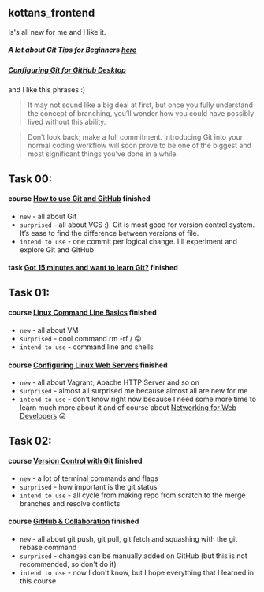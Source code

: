 ## kottans_frontend
Is's all new for me and I like it.

##### A lot about **Git Tips for Beginners [here](https://www.webpagefx.com/blog/web-design/git-tips/)**
##### [Configuring Git for GitHub Desktop](https://help.github.com/desktop/guides/getting-started-with-github-desktop/)

and I like this phrases :)
> It may not sound like a big deal at first, but once you fully understand the concept of branching, you’ll wonder how you could have possibly lived without this ability.

> Don’t look back; make a full commitment. Introducing Git into your normal coding workflow will soon prove to be one of the biggest and most significant things you’ve done in a while.
## Task 00:
#### course [How to use Git and GitHub](https://github.com/KonstantynNazarenko/kottans_frontend/blob/master/task00.PNG) finished
* `new` - all about Git
* `surprised` - all about VCS :). Git is most good for version control system. It’s ease to find the difference between versions of file. 
* `intend to use` -  one commit per logical change.  I'll experiment and explore Git and GitHub
#### task [Got 15 minutes and want to learn Git?](https://github.com/KonstantynNazarenko/kottans_frontend/blob/master/task00a.PNG) finished
## Task 01:
#### course [Linux Command Line Basics](https://github.com/KonstantynNazarenko/kottans_frontend/blob/master/task01.PNG) finished
* `new` - all about VM
* `surprised` - cool command rm -rf /  :stuck_out_tongue_winking_eye:
* `intend to use` -  command line and shells
#### course [Configuring Linux Web Servers](https://github.com/KonstantynNazarenko/kottans_frontend/blob/master/task01a_configuring%20Linex%20web%20servers.PNG) finished
* `new` - all about Vagrant, Apache HTTP Server and so on
* `surprised` - almost all surprised me because almost all are new for me
* `intend to use` -  don't know right now because I need some more time to learn much more about it and of course about [Networking for Web Developers](https://github.com/KonstantynNazarenko/kottans_frontend/blob/master/task01b.PNG) :stuck_out_tongue_winking_eye:
## Task 02:
#### course [Version Control with Git](https://github.com/KonstantynNazarenko/kottans_frontend/blob/master/task02a_version%20control%20with%20Git.PNG) finished
* `new` - a lot of terminal commands and flags
* `surprised` - how important is the git status
* `intend to use` -  all cycle from making repo from scratch to the merge branches and resolve conflicts
#### course [GitHub & Collaboration](https://github.com/KonstantynNazarenko/kottans_frontend/blob/master/task02b_GitHub%20%26%20Collaboration.PNG) finished
* `new` - all about git push, git pull, git fetch and squashing with the git rebase command
* `surprised` - changes can be manually added on GitHub (but this is not recommended, so don't do it)
* `intend to use` -  now I don't know, but I hope everything that I learned in this course
